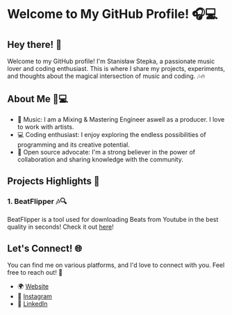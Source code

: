 # Welcome to My GitHub Profile! 🎧💻 

## Hey there! 👋

Welcome to my GitHub profile! I'm Stanisław Stepka, a passionate music lover and coding enthusiast. This is where I share my projects, experiments, and thoughts about the magical intersection of music and coding. 🎶🔥

## About Me 🎵💻

- 🎵 Music: I am a Mixing & Mastering Engineer aswell as a producer. I love to work with artists.
- 💻 Coding enthusiast: I enjoy exploring the endless possibilities of programming and its creative potential.
- 🌟 Open source advocate: I'm a strong believer in the power of collaboration and sharing knowledge with the community.

## Projects Highlights 🚀

### 1. BeatFlipper 🎶🔍

BeatFlipper is a tool used for downloading Beats from Youtube in the best quality in seconds! Check it out [here](https://github.com/your-username/rhythmanalyzer)!

## Let's Connect! 🌐

You can find me on various platforms, and I'd love to connect with you. Feel free to reach out! 🤝

- 🌍 [Website](https://przenosnestudio.pl)
- 📸 [Instagram](https://www.instagram.com/prod.mustang/)
- 💼 [LinkedIn](https://www.linkedin.com/in/stanisław-stepka/)
